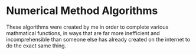 # Numerical Method Algorithms
These algorithms were created by me in order to complete various mathmatical functions, in ways that are far more inefficient and incomprehensible than someone else has already created on the internet to do the exact same thing.
